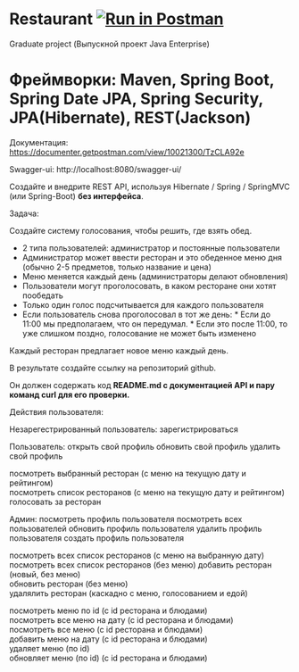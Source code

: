 Restaurant   [![Run in Postman](https://run.pstmn.io/button.svg)](https://app.getpostman.com/run-collection/2017204b9d02fbb775f4)
=====================
Graduate project (Выпускной проект Java Enterprise)

# Фреймворки: Maven, Spring Boot, Spring Date JPA, Spring Security, JPA(Hibernate), REST(Jackson)

Документация: https://documenter.getpostman.com/view/10021300/TzCLA92e

Swagger-ui: http://localhost:8080/swagger-ui/

Создайте и внедрите REST API, используя Hibernate / Spring / SpringMVC (или Spring-Boot) **без интерфейса**.
 
Задача: 

Создайте систему голосования, чтобы решить, где взять обед.
 * 2 типа пользователей: администратор и постоянные пользователи 
 * Администратор может ввести ресторан и это обеденное меню дня (обычно 2-5 предметов, только название и цена) 
 * Меню меняется каждый день (администраторы делают обновления) 
 * Пользователи могут проголосовать, в каком ресторане они хотят пообедать 
 * Только один голос подсчитывается для каждого пользователя 
 * Если пользователь снова проголосовал в тот же день: 
        * Если до 11:00 мы предполагаем, что он передумал. 
        * Если это после 11:00, то уже слишком поздно, голосование не может быть изменено 
 
 Каждый ресторан предлагает новое меню каждый день. 
 
 В результате создайте ссылку на репозиторий github. 
 
 Он должен содержать код **README.md с документацией API и пару команд curl для его проверки.**
 
 Действия пользователя:
 
 Незарегестрированный пользователь:
 зарегистрироваться
 
 Пользователь:
 открыть свой профиль
 обновить свой профиль
 удалить свой профиль
 
 посмотреть выбранный ресторан (c меню на текущую дату и рейтингом) 	
 посмотреть список ресторанов (c меню на текущую дату и рейтингом) 	 
 голосовать за ресторан
  										 
 Админ:
 посмотреть профиль пользователя
 посмотреть всех пользователей
 обновить профиль пользователя
 удалить профиль пользователя
 создать профиль пользователя
 
 посмотреть всех список ресторанов (с меню на выбранную дату)
 посмотреть всех список ресторанов (без меню)
 добавить ресторан (новый, без меню) 						 
 обновить ресторан (без меню) 						 
 удалялить ресторан (каскадно с меню, голосованием и едой) 	 			
 
 посмотреть меню по id (с id ресторана и блюдами) 																	
 посмотреть все меню на дату	(с id ресторана и блюдами)						     					
 посмотреть все меню	(с id ресторана и блюдами) 						     					
 добавить меню на дату (с id ресторана и блюдами) 								  
 удаляет меню (по id)																		  
 обновляет меню (по id) (с id ресторана и блюдами)